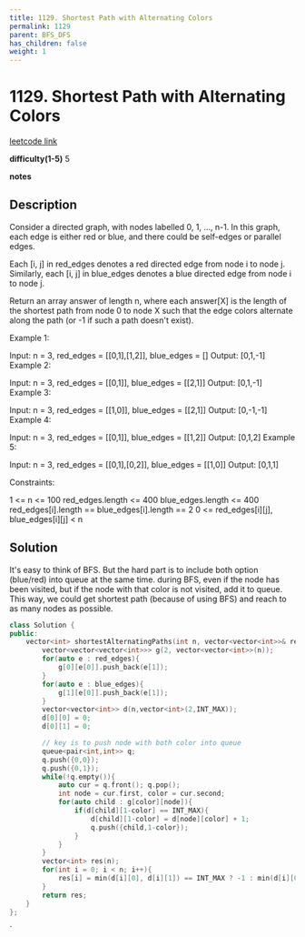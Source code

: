 ```yaml
---
title: 1129. Shortest Path with Alternating Colors
permalink: 1129
parent: BFS_DFS
has_children: false
weight: 1
---
```

# 1129. Shortest Path with Alternating Colors
[leetcode link](https://leetcode.com/problems/shortest-path-with-alternating-colors/)

**difficulty(1-5)** 
5

**notes**   


## Description
Consider a directed graph, with nodes labelled 0, 1, ..., n-1.  In this graph, each edge is either red or blue, and there could be self-edges or parallel edges.

Each [i, j] in red_edges denotes a red directed edge from node i to node j.  Similarly, each [i, j] in blue_edges denotes a blue directed edge from node i to node j.

Return an array answer of length n, where each answer[X] is the length of the shortest path from node 0 to node X such that the edge colors alternate along the path (or -1 if such a path doesn't exist).

 

Example 1:

Input: n = 3, red_edges = [[0,1],[1,2]], blue_edges = []
Output: [0,1,-1]
Example 2:

Input: n = 3, red_edges = [[0,1]], blue_edges = [[2,1]]
Output: [0,1,-1]
Example 3:

Input: n = 3, red_edges = [[1,0]], blue_edges = [[2,1]]
Output: [0,-1,-1]
Example 4:

Input: n = 3, red_edges = [[0,1]], blue_edges = [[1,2]]
Output: [0,1,2]
Example 5:

Input: n = 3, red_edges = [[0,1],[0,2]], blue_edges = [[1,0]]
Output: [0,1,1]
 

Constraints:

1 <= n <= 100
red_edges.length <= 400
blue_edges.length <= 400
red_edges[i].length == blue_edges[i].length == 2
0 <= red_edges[i][j], blue_edges[i][j] < n

## Solution
It's easy to think of BFS.
But the hard part is to include both option (blue/red) into queue at the same time.
during BFS, even if the node has been visited, but if the node with that color is not visited, add it to queue. This way, we could get shortest path (because of using BFS) and reach to as many nodes as possible.

```c++
class Solution {
public:
    vector<int> shortestAlternatingPaths(int n, vector<vector<int>>& red_edges, vector<vector<int>>& blue_edges) {
        vector<vector<vector<int>>> g(2, vector<vector<int>>(n));
        for(auto e : red_edges){
            g[0][e[0]].push_back(e[1]);
        }
        for(auto e : blue_edges){
            g[1][e[0]].push_back(e[1]);
        }
        vector<vector<int>> d(n,vector<int>(2,INT_MAX));
        d[0][0] = 0;
        d[0][1] = 0;

        // key is to push node with both color into queue
        queue<pair<int,int>> q;
        q.push({0,0});
        q.push({0,1});
        while(!q.empty()){
            auto cur = q.front(); q.pop();
            int node = cur.first, color = cur.second;
            for(auto child : g[color][node]){
                if(d[child][1-color] == INT_MAX){
                    d[child][1-color] = d[node][color] + 1;
                    q.push({child,1-color});
                }
            }
        }
        vector<int> res(n);
        for(int i = 0; i < n; i++){
            res[i] = min(d[i][0], d[i][1]) == INT_MAX ? -1 : min(d[i][0], d[i][1]);
        }
        return res;
    }
};
```

<!-- 
Default label
{: .label }

Blue label
{: .label .label-blue }

Stable
{: .label .label-green }

New release
{: .label .label-purple }

Coming soon
{: .label .label-yellow }

Deprecated
{: .label .label-red } -->
`